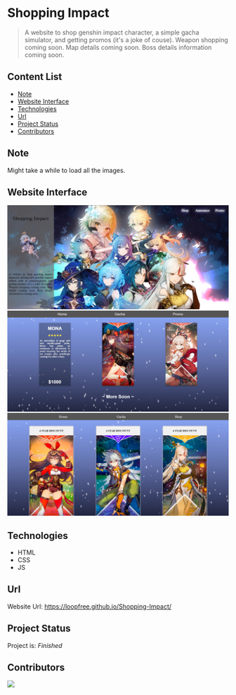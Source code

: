# Shopping Impact
> A website to shop genshin impact character, a simple gacha simulator, and getting promos (it's a joke of couse). Weapon shopping coming soon. Map details coming soon. Boss details information coming soon.

## Content List
* [Note](#note)
* [Website Interface](#website-interface)
* [Technologies](#technologies)
* [Url](#url)
* [Project Status](#project-status)
* [Contributors](#contributors)

## Note
Might take a while to load all the images.

## Website Interface
![index](./img/main.jpg)
![shop](./img/shop.jpg)
![promo](./img/promo.jpg)

## Technologies
* HTML
* CSS
* JS

## Url
Website Url: https://loopfree.github.io/Shopping-Impact/

## Project Status
Project is: _Finished_

## Contributors

<a href="https://github.com/loopfree/Shopping-Impact/graphs/contributors">
  <img src="https://contrib.rocks/image?repo=loopfree/nicscraper" />
</a>
